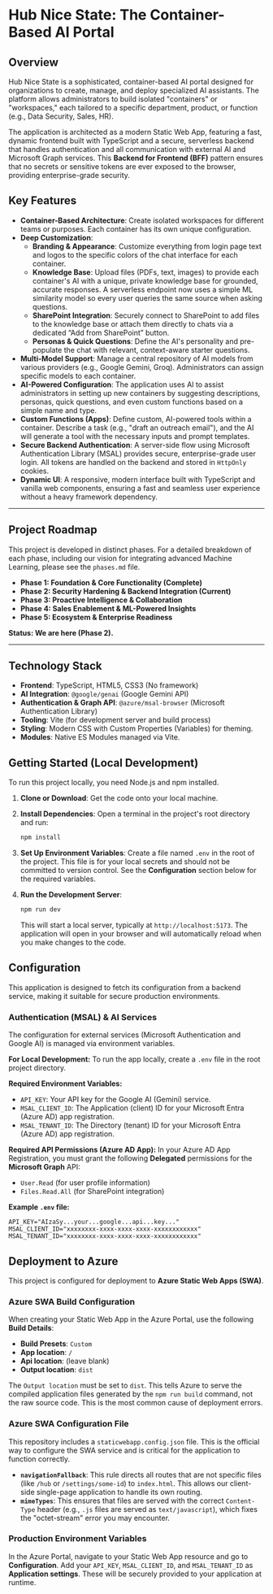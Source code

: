 # Hub Nice State: The Container-Based AI Portal

## Overview

Hub Nice State is a sophisticated, container-based AI portal designed for organizations to create, manage, and deploy specialized AI assistants. The platform allows administrators to build isolated "containers" or "workspaces," each tailored to a specific department, product, or function (e.g., Data Security, Sales, HR).

The application is architected as a modern Static Web App, featuring a fast, dynamic frontend built with TypeScript and a secure, serverless backend that handles authentication and all communication with external AI and Microsoft Graph services. This **Backend for Frontend (BFF)** pattern ensures that no secrets or sensitive tokens are ever exposed to the browser, providing enterprise-grade security.

## Key Features

- **Container-Based Architecture**: Create isolated workspaces for different teams or purposes. Each container has its own unique configuration.
- **Deep Customization**:
    - **Branding & Appearance**: Customize everything from login page text and logos to the specific colors of the chat interface for each container.
    - **Knowledge Base**: Upload files (PDFs, text, images) to provide each container's AI with a unique, private knowledge base for grounded, accurate responses. A serverless endpoint now uses a simple ML similarity model so every user queries the same source when asking questions.
    - **SharePoint Integration**: Securely connect to SharePoint to add files to the knowledge base or attach them directly to chats via a dedicated “Add from SharePoint” button.
    - **Personas & Quick Questions**: Define the AI's personality and pre-populate the chat with relevant, context-aware starter questions.
- **Multi-Model Support**: Manage a central repository of AI models from various providers (e.g., Google Gemini, Groq). Administrators can assign specific models to each container.
- **AI-Powered Configuration**: The application uses AI to assist administrators in setting up new containers by suggesting descriptions, personas, quick questions, and even custom functions based on a simple name and type.
- **Custom Functions (Apps)**: Define custom, AI-powered tools within a container. Describe a task (e.g., "draft an outreach email"), and the AI will generate a tool with the necessary inputs and prompt templates.
- **Secure Backend Authentication**: A server-side flow using Microsoft Authentication Library (MSAL) provides secure, enterprise-grade user login. All tokens are handled on the backend and stored in `HttpOnly` cookies.
- **Dynamic UI**: A responsive, modern interface built with TypeScript and vanilla web components, ensuring a fast and seamless user experience without a heavy framework dependency.

---

## Project Roadmap

This project is developed in distinct phases. For a detailed breakdown of each phase, including our vision for integrating advanced Machine Learning, please see the `phases.md` file.

- **Phase 1: Foundation & Core Functionality (Complete)**
- **Phase 2: Security Hardening & Backend Integration (Current)**
- **Phase 3: Proactive Intelligence & Collaboration**
- **Phase 4: Sales Enablement & ML-Powered Insights**
- **Phase 5: Ecosystem & Enterprise Readiness**

**Status: We are here (Phase 2).**

---

## Technology Stack

- **Frontend**: TypeScript, HTML5, CSS3 (No framework)
- **AI Integration**: `@google/genai` (Google Gemini API)
- **Authentication & Graph API**: `@azure/msal-browser` (Microsoft Authentication Library)
- **Tooling**: Vite (for development server and build process)
- **Styling**: Modern CSS with Custom Properties (Variables) for theming.
- **Modules**: Native ES Modules managed via Vite.

## Getting Started (Local Development)

To run this project locally, you need Node.js and npm installed.

1.  **Clone or Download**: Get the code onto your local machine.

2.  **Install Dependencies**: Open a terminal in the project's root directory and run:
    ```bash
    npm install
    ```

3.  **Set Up Environment Variables**: Create a file named `.env` in the root of the project. This file is for your local secrets and should not be committed to version control. See the **Configuration** section below for the required variables.

4.  **Run the Development Server**:
    ```bash
    npm run dev
    ```
    This will start a local server, typically at `http://localhost:5173`. The application will open in your browser and will automatically reload when you make changes to the code.


## Configuration

This application is designed to fetch its configuration from a backend service, making it suitable for secure production environments.

### Authentication (MSAL) & AI Services

The configuration for external services (Microsoft Authentication and Google AI) is managed via environment variables.

**For Local Development:**
To run the app locally, create a `.env` file in the root project directory.

**Required Environment Variables:**

- `API_KEY`: Your API key for the Google AI (Gemini) service.
- `MSAL_CLIENT_ID`: The Application (client) ID for your Microsoft Entra (Azure AD) app registration.
- `MSAL_TENANT_ID`: The Directory (tenant) ID for your Microsoft Entra (Azure AD) app registration.

**Required API Permissions (Azure AD App):**
In your Azure AD App Registration, you must grant the following **Delegated** permissions for the **Microsoft Graph** API:
- `User.Read` (for user profile information)
- `Files.Read.All` (for SharePoint integration)

**Example `.env` file:**

```
API_KEY="AIzaSy...your...google...api...key..."
MSAL_CLIENT_ID="xxxxxxxx-xxxx-xxxx-xxxx-xxxxxxxxxxxx"
MSAL_TENANT_ID="xxxxxxxx-xxxx-xxxx-xxxx-xxxxxxxxxxxx"
```

## Deployment to Azure

This project is configured for deployment to **Azure Static Web Apps (SWA)**.

### Azure SWA Build Configuration

When creating your Static Web App in the Azure Portal, use the following **Build Details**:

- **Build Presets**: `Custom`
- **App location**: `/`
- **Api location**: (leave blank)
- **Output location**: `dist`

The `Output location` must be set to `dist`. This tells Azure to serve the compiled application files generated by the `npm run build` command, not the raw source code. This is the most common cause of deployment errors.

### Azure SWA Configuration File

This repository includes a `staticwebapp.config.json` file. This is the official way to configure the SWA service and is critical for the application to function correctly.

- **`navigationFallback`**: This rule directs all routes that are not specific files (like `/hub` or `/settings/some-id`) to `index.html`. This allows our client-side single-page application to handle its own routing.
- **`mimeTypes`**: This ensures that files are served with the correct `Content-Type` header (e.g., `.js` files are served as `text/javascript`), which fixes the "octet-stream" error you may encounter.

### Production Environment Variables

In the Azure Portal, navigate to your Static Web App resource and go to **Configuration**. Add your `API_KEY`, `MSAL_CLIENT_ID`, and `MSAL_TENANT_ID` as **Application settings**. These will be securely provided to your application at runtime.